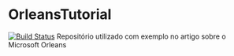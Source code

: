 # OrleansTutorial
[![Build Status](https://img.shields.io/appveyor/ci/thiagoloureiro/orleanstutorial/master.svg)](https://ci.appveyor.com/project/thiagoloureiro/orleanstutorial) 
Repositório utilizado com exemplo no artigo sobre o Microsoft Orleans
